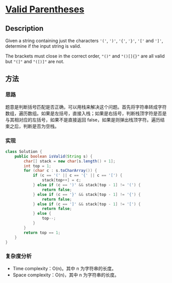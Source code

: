 # [Valid Parentheses][title]

## Description

Given a string containing just the characters `'('`, `')'`, `'{'`, `'}'`, `'['` and `']'`, determine if the input string is valid.

The brackets must close in the correct order, `"()"` and `"()[]{}"` are all valid but `"(]"` and `"([)]"` are not.

## 方法

### 思路
题意是判断括号匹配是否正确，可以用栈来解决这个问题。首先将字符串转成字符数组，遍历数组。如果是左括号，直接入栈；如果是右括号，判断栈顶字符是否是与其相对应的左括号，如果不是直接返回 false，如果是则弹出栈顶字符。遍历结束之后，判断是否为空栈。

### 实现
```java
class Solution {
    public boolean isValid(String s) {
        char[] stack = new char[s.length() + 1];
        int top = 1;
        for (char c : s.toCharArray()) {
            if (c == '(' || c == '{' || c == '[') {
                stack[top++] = c;
            } else if (c == ')' && stack[top - 1] != '(') {
                return false;
            } else if (c == '}' && stack[top - 1] != '{') {
                return false;
            } else if (c == ']' && stack[top - 1] != '[') {
                return false;
            } else {
                top--;
            }
        }
        return top == 1;
    }
}
```

### 复杂度分析

- Time complexity：O(n)。其中 n 为字符串的长度。
- Space complexity：O(n)，其中 n 为字符串的长度。


[title]: https://leetcode.com/problems/valid-parentheses/description/
